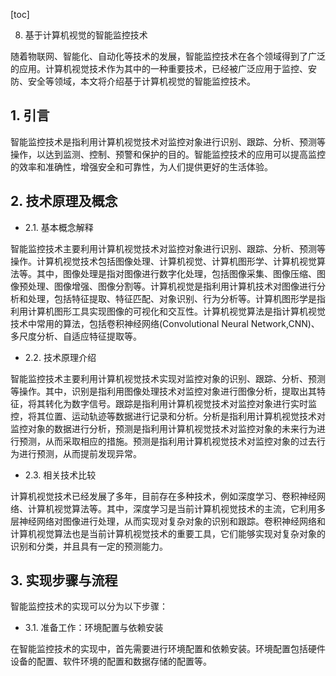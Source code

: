 
[toc]                    
                
                
8. 基于计算机视觉的智能监控技术

随着物联网、智能化、自动化等技术的发展，智能监控技术在各个领域得到了广泛的应用。计算机视觉技术作为其中的一种重要技术，已经被广泛应用于监控、安防、安全等领域，本文将介绍基于计算机视觉的智能监控技术。

## 1. 引言

智能监控技术是指利用计算机视觉技术对监控对象进行识别、跟踪、分析、预测等操作，以达到监测、控制、预警和保护的目的。智能监控技术的应用可以提高监控的效率和准确性，增强安全和可靠性，为人们提供更好的生活体验。

## 2. 技术原理及概念

- 2.1. 基本概念解释

智能监控技术主要利用计算机视觉技术对监控对象进行识别、跟踪、分析、预测等操作。计算机视觉技术包括图像处理、计算机视觉、计算机图形学、计算机视觉算法等。其中，图像处理是指对图像进行数字化处理，包括图像采集、图像压缩、图像预处理、图像增强、图像分割等。计算机视觉是指利用计算机技术对图像进行分析和处理，包括特征提取、特征匹配、对象识别、行为分析等。计算机图形学是指利用计算机图形工具实现图像的可视化和交互性。计算机视觉算法是指计算机视觉技术中常用的算法，包括卷积神经网络(Convolutional Neural Network,CNN)、多尺度分析、自适应特征提取等。
- 2.2. 技术原理介绍

智能监控技术主要利用计算机视觉技术实现对监控对象的识别、跟踪、分析、预测等操作。其中，识别是指利用图像处理技术对监控对象进行图像分析，提取出其特征，将其转化为数字信号。跟踪是指利用计算机视觉技术对监控对象进行实时监控，将其位置、运动轨迹等数据进行记录和分析。分析是指利用计算机视觉技术对监控对象的数据进行分析，预测是指利用计算机视觉技术对监控对象的未来行为进行预测，从而采取相应的措施。预测是指利用计算机视觉技术对监控对象的过去行为进行预测，从而提前发现异常。
- 2.3. 相关技术比较

计算机视觉技术已经发展了多年，目前存在多种技术，例如深度学习、卷积神经网络、计算机视觉算法等。其中，深度学习是当前计算机视觉技术的主流，它利用多层神经网络对图像进行处理，从而实现对复杂对象的识别和跟踪。卷积神经网络和计算机视觉算法也是当前计算机视觉技术的重要工具，它们能够实现对复杂对象的识别和分类，并且具有一定的预测能力。

## 3. 实现步骤与流程

智能监控技术的实现可以分为以下步骤：

- 3.1. 准备工作：环境配置与依赖安装

在智能监控技术的实现中，首先需要进行环境配置和依赖安装。环境配置包括硬件设备的配置、软件环境的配置和数据存储的配置等。

